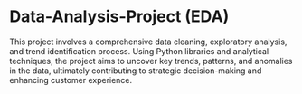 # Data-Analysis-Project (EDA)
 This project involves a comprehensive data cleaning, exploratory analysis, and trend identification process. Using Python libraries and analytical techniques, the project aims to uncover key trends, patterns, and anomalies in the data, ultimately contributing to strategic decision-making and enhancing customer experience.

